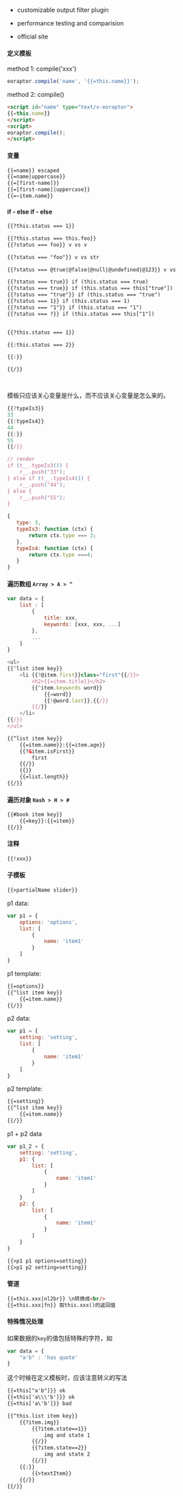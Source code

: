 * customizable output filter plugin
* performance testing and comparision

* official site


#### 定义模板

method 1: compile('xxx')

```js
eoraptor.compile('name', '{{=this.name}}');
```

method 2: compile()

```html
<script id="name" type="text/x-eoraptor">
{{=this.name}}
</script>
<script>
eoraptor.compile();
</script>
```


#### 变量

```html
{{=name}} escaped
{{=name|uppercase}}
{{=[first-name]}}
{{=[first-name]|uppercase}}
{{=~item.name}}
```

#### if - else if - else

```html
{{?this.status === 1}}

{{?this.status === this.foo}}
{{?status === foo}} v vs v

{{?status === "foo"}} v vs str

{{?status === @true|@false|@null|@undefined|@123}} v vs 

{{?status === true}} if (this.status === true)
{{?status === true}} if (this.status === this["true"])
{{?status === "true"}} if (this.status === "true")
{{?status === 1}} if (this.status === 1)
{{?status === "1"}} if (this.status === "1")
{{?status === ?}} if (this.status === this["1"])


{{?this.status === 1}}

{{:this.status === 2}}

{{:}}

{{/}}




```

模板只应该关心变量是什么，而不应该关心变量是怎么来的。

```js
{{?typeIs3}}
33
{{:typeIs4}}
44
{{:}}
55
{{/}}

// render
if (t__.typeIs3()) {
	r__.push("33");
} else if (t__.typeIs4()) {
	r__.push("44");
} else {
	r__.push("55");
}
```

```js
{
   type: 3,
   typeIs3: function (ctx) {
       return ctx.type === 3;
   },
   typeIs4: function (ctx) {
	   return ctx.type ===4;
   }
}
```

#### 遍历数组 `Array > A > ^`

```js
var data = {
	list : [
    	{
        	title: xxx,
            keywords: [xxx, xxx, ...]
        },
        ...
    ]
}

<ul>
{{^list item key}}
	<li {{?@item.first}}class="first"{{/}}>
		<h2>{{=item.title}}</h2>
        {{^item.keywords word}}
        	{{=word}}
            {{!@word.last}},{{/}}
        {{/}}
    </li>
{{/}}
</ul>
```

```html
{{^list item key}}
    {{=item.name}}:{{=item.age}}
    {{?&item.isFirst}}
    	first
    {{/}}
    {{}}
    {{=list.length}}
{{/}}
```

#### 遍历对象  `Hash > H > #`

```html
{{#book item key}}
    {{=key}}:{{=item}}
{{/}}
```

#### 注释

```html
{{!xxx}}
```

#### 子模板

```html
{{>partialName slider}}
```

p1 data:

```js
var p1 = {
	options: 'options',
    list: [
    	{
        	name: 'item1'
        }
    ]
}
```

p1 template:

```html
{{=options}}
{{^list item key}}
	{{=item.name}}
{{/}}
```

p2 data:

```js
var p1 = {
	setting: 'setting',
    list: [
    	{
        	name: 'item1'
        }
    ]
}
```

p2 template:

```html
{{=setting}}
{{^list item key}}
	{{=item.name}}
{{/}}
```

p1 + p2 data

```js
var p1_2 = {
	setting: 'setting',
    p1: {
        list: [
    		{
        		name: 'item1'
        	}
    	]
    }
    p2: {
        list: [
    		{
        		name: 'item1'
        	}
    	]
    }
}
```

```html
{{>p1 p1 options=setting}}
{{>p1 p2 setting=setting}}
```

#### 管道

```html
{{=this.xxx|nl2br}} \n转换成<br/>
{{=this.xxx|fn}} 取this.xxx()的返回值
```

#### 特殊情况处理

如果数据的`key`的值包括特殊的字符，如

```js
var data = {
    "a'b" : 'has quote'
}
```

这个时候在定义模板时，应该注意转义的写法

```html
{{=this["a'b"]}} ok
{{=this['a\\\'b']}} ok
{{=this['a\'b']}} bad
```


```html
{{^this.list item key}}
	{{?item.img}}
    	{{?item.state==1}}
        	img and state 1
        {{/}}
        {{?item.state==2}}
        	img and state 2
        {{/}}
    {{:}}
    	{{>textItem}}
    {{/}}
{{/}}
```




